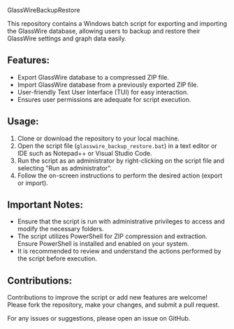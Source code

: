 GlassWireBackupRestore

This repository contains a Windows batch script for exporting and importing the GlassWire database, allowing users to backup and restore their GlassWire settings and graph data easily.

## Features:
- Export GlassWire database to a compressed ZIP file.
- Import GlassWire database from a previously exported ZIP file.
- User-friendly Text User Interface (TUI) for easy interaction.
- Ensures user permissions are adequate for script execution.

## Usage:
1. Clone or download the repository to your local machine.
2. Open the script file (`glasswire_backup_restore.bat`) in a text editor or IDE such as Notepad++ or Visual Studio Code.
3. Run the script as an administrator by right-clicking on the script file and selecting "Run as administrator".
4. Follow the on-screen instructions to perform the desired action (export or import).

## Important Notes:
- Ensure that the script is run with administrative privileges to access and modify the necessary folders.
- The script utilizes PowerShell for ZIP compression and extraction. Ensure PowerShell is installed and enabled on your system.
- It is recommended to review and understand the actions performed by the script before execution.

## Contributions:
Contributions to improve the script or add new features are welcome! Please fork the repository, make your changes, and submit a pull request.

For any issues or suggestions, please open an issue on GitHub.

